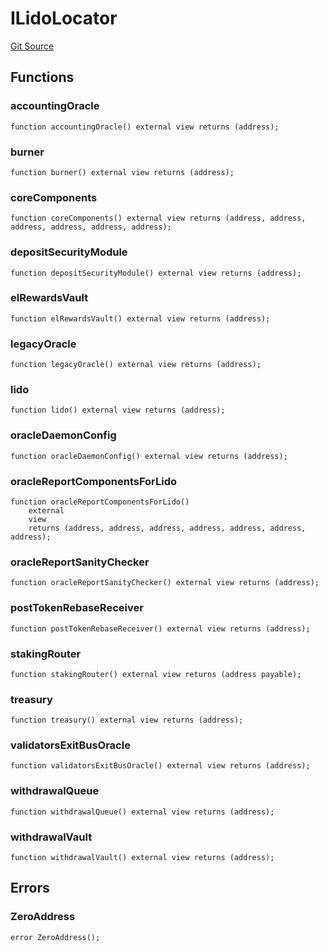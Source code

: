 # ILidoLocator
[Git Source](https://github.com/lidofinance/community-staking-module/blob/a195b01bbb6171373c6b27ef341ec075aa98a44e/src/interfaces/ILidoLocator.sol)


## Functions
### accountingOracle


```solidity
function accountingOracle() external view returns (address);
```

### burner


```solidity
function burner() external view returns (address);
```

### coreComponents


```solidity
function coreComponents() external view returns (address, address, address, address, address, address);
```

### depositSecurityModule


```solidity
function depositSecurityModule() external view returns (address);
```

### elRewardsVault


```solidity
function elRewardsVault() external view returns (address);
```

### legacyOracle


```solidity
function legacyOracle() external view returns (address);
```

### lido


```solidity
function lido() external view returns (address);
```

### oracleDaemonConfig


```solidity
function oracleDaemonConfig() external view returns (address);
```

### oracleReportComponentsForLido


```solidity
function oracleReportComponentsForLido()
    external
    view
    returns (address, address, address, address, address, address, address);
```

### oracleReportSanityChecker


```solidity
function oracleReportSanityChecker() external view returns (address);
```

### postTokenRebaseReceiver


```solidity
function postTokenRebaseReceiver() external view returns (address);
```

### stakingRouter


```solidity
function stakingRouter() external view returns (address payable);
```

### treasury


```solidity
function treasury() external view returns (address);
```

### validatorsExitBusOracle


```solidity
function validatorsExitBusOracle() external view returns (address);
```

### withdrawalQueue


```solidity
function withdrawalQueue() external view returns (address);
```

### withdrawalVault


```solidity
function withdrawalVault() external view returns (address);
```

## Errors
### ZeroAddress

```solidity
error ZeroAddress();
```

